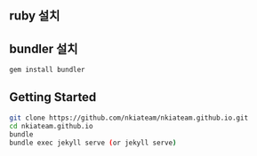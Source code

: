 ## ruby 설치

## bundler 설치
```sh
gem install bundler
```

## Getting Started
```sh
git clone https://github.com/nkiateam/nkiateam.github.io.git
cd nkiateam.github.io
bundle
bundle exec jekyll serve (or jekyll serve)
```